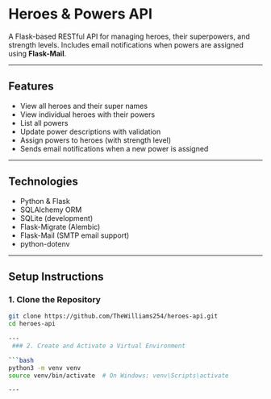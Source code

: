 # Heroes & Powers API

A Flask-based RESTful API for managing heroes, their superpowers, and strength levels. Includes email notifications when powers are assigned using **Flask-Mail**.

---

## Features

- View all heroes and their super names
- View individual heroes with their powers
- List all powers
- Update power descriptions with validation
- Assign powers to heroes (with strength level)
- Sends email notifications when a new power is assigned

---

## Technologies

- Python & Flask
- SQLAlchemy ORM
- SQLite (development)
- Flask-Migrate (Alembic)
- Flask-Mail (SMTP email support)
- python-dotenv

---

## Setup Instructions

### 1. Clone the Repository

```bash
git clone https://github.com/TheWilliams254/heroes-api.git
cd heroes-api

---
 ### 2. Create and Activate a Virtual Environment

```bash
python3 -m venv venv
source venv/bin/activate  # On Windows: venv\Scripts\activate

---
